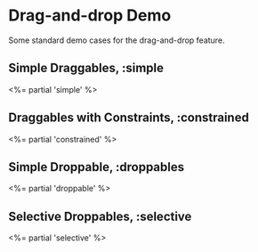 # Drag-and-drop Demo

Some standard demo cases for the drag-and-drop feature.

## Simple Draggables, :simple
<%= partial 'simple' %>

## Draggables with Constraints, :constrained
<%= partial 'constrained' %>

## Simple Droppable, :droppables
<%= partial 'droppable' %>

## Selective Droppables, :selective
<%= partial 'selective' %>
